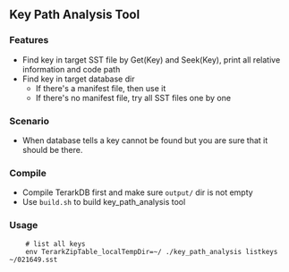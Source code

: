 ## Key Path Analysis Tool

### Features

- Find key in target SST file by Get(Key) and Seek(Key), print all relative information and code path
- Find key in target database dir
  - If there's a manifest file, then use it
  - If there's no manifest file, try all SST files one by one

### Scenario
- When database tells a key cannot be found but you are sure that it should be there.


### Compile
- Compile TerarkDB first and make sure `output/` dir is not empty
- Use `build.sh` to build key_path_analysis tool

### Usage

```
    # list all keys
    env TerarkZipTable_localTempDir=~/ ./key_path_analysis listkeys ~/021649.sst
```